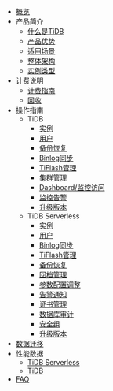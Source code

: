 
* [概览](/tidb/README)
* 产品简介
    * [什么是TiDB](/tidb/introduction/concept)
    * [产品优势](/tidb/introduction/advantages)
    * [适用场景](/tidb/introduction/applications)
    * [整体架构](/tidb/introduction/architecture)
    * [实例类型](/tidb/introduction/instancetype)
* 计费说明 
    * [计费指南](/tidb/fee/price)
    * [回收](/tidb/fee/recycle)
* 操作指南
    * TiDB
        * [实例](/tidb/guide/utidb/instance)
        * [用户](/tidb/guide/utidb/user)
        * [备份恢复](/tidb/guide/utidb/backup)
        * [Binlog同步](/tidb/guide/utidb/binlog)
        * [TiFlash管理](/tidb/guide/utidb/tiflash)
        * [集群管理](/tidb/guide/utidb/cluster)
        * [Dashboard/监控访问](/tidb/guide/utidb/proxy)
        * [监控告警](/tidb/guide/utidb/monitor)
        * [升级版本](/tidb/guide/utidb/upgrade.md)
    * TiDB Serverless
        * [实例](/tidb/guide/serverless/instance)
        * [用户](/tidb/guide/serverless/user)
        * [Binlog同步](/tidb/guide/serverless/binlog)
        * [TiFlash管理](/tidb/guide/serverless/tiflash)
        * [备份恢复](/tidb/guide/serverless/backup)
        * [回档管理](/tidb/guide/serverless/retreated)
        * [参数配置调整](/tidb/guide/serverless/configure)
        * [告警通知](/tidb/guide/serverless/monitor)
        * [证书管理](/tidb/guide/serverless/ssl)
        * [数据库审计](/tidb/guide/serverlessaudit)
        * [安全组](/tidb/guide/serverless/secgroup)
        * [升级版本](/tidb/guide/serverless/upgrade.md)
* [数据迁移](/tidb/migration)  
* 性能数据
    * [TiDB Serverless](/tidb/capacity)
    * [TiDB](/tidb/utidb_capacity)
* [FAQ](/tidb/faq)


    





